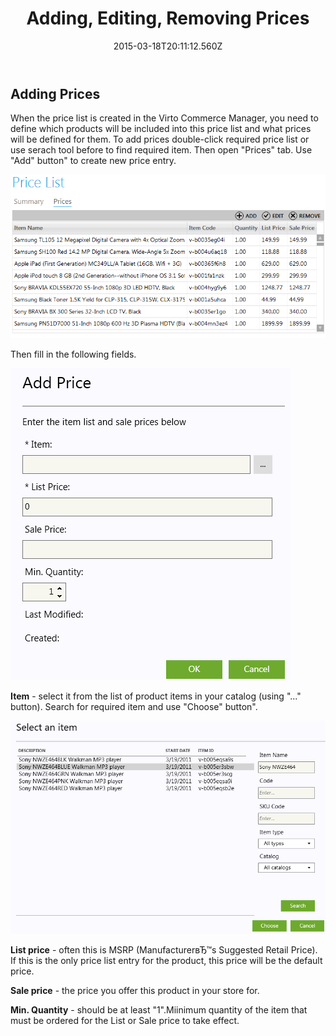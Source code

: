 ﻿---
title: Adding, Editing, Removing Prices
description: Adding, Editing, Removing Prices
layout: docs
date: 2015-03-18T20:11:12.560Z
priority: 1
---
## Adding Prices

When the price list is created in the Virto Commerce Manager, you need to define which products will be included into this price list and what prices will be defined for them. To add prices double-click required price list or use serach tool before to find required item. Then open "Prices" tab. Use "Add" button" to create new price entry.

<img src="../../../assets/images/docs/006-add-price-list.PNG" />

Then fill in the following fields.

<img src="../../../assets/images/docs/007-add-price.PNG" />

**Item** - select it from the list of product items in your catalog (using "..." button). Search for required item and use "Choose" button".

<img src="../../../assets/images/docs/008-choose-item.PNG" />

**List price** - often this is MSRP (ManufacturerвЂ™s Suggested Retail Price). If this is the only price list entry for the product, this price will be the default price.

**Sale price** - the price you offer this product in your store for.

**Min. Quantity** - should be at least "1".Miinimum quantity of the item that must be ordered for the List or Sale price to take effect.
